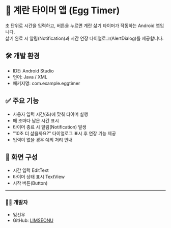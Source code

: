 # 🥚 계란 타이머 앱 (Egg Timer)

초 단위로 시간을 입력하고, 버튼을 누르면 계란 삶기 타이머가 작동하는 Android 앱입니다.  
삶기 완료 시 알림(Notification)과 시간 연장 다이얼로그(AlertDialog)를 제공합니다.

## 🛠 개발 환경
- IDE: Android Studio
- 언어: Java / XML
- 패키지명: com.example.eggtimer

## ✅ 주요 기능
- 사용자 입력 시간(초)에 맞춰 타이머 실행
- 매 초마다 남은 시간 표시
- 타이머 종료 시 알림(Notification) 발생
- "10초 더 삶을까요?" 다이얼로그 표시 후 연장 기능 제공
- 입력이 없을 경우 예외 처리 안내

## 📱 화면 구성
- 시간 입력 EditText
- 타이머 상태 표시 TextView
- 시작 버튼(Button)

---

### 👨‍💻 개발자
- 임선우  
- GitHub: [LIMSEONU](https://github.com/LIMSEONU)

